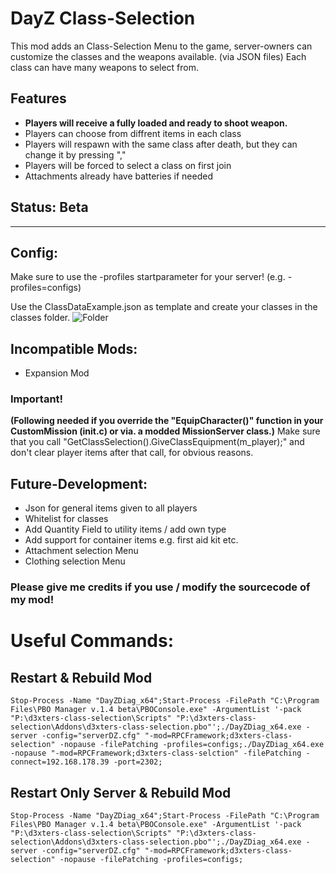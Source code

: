 # DayZ Class-Selection

This mod adds an Class-Selection Menu to the game, server-owners can customize the classes and the weapons available. (via JSON files)
Each class can have many weapons to select from.

## Features

 * __Players will receive a fully loaded and ready to shoot weapon.__
 * Players can choose from diffrent items in each class
 * Players will respawn with the same class after death, but they can change it by pressing ","
 * Players will be forced to select a class on first join
 * Attachments already have batteries if needed


## Status: Beta
________________________________________________________

## Config:
Make sure to use the -profiles startparameter for your server! (e.g. -profiles=configs)  

Use the ClassDataExample.json as template and create your classes in the classes folder.
![Folder](https://i.imgur.com/GzOtUqg.png)

## Incompatible Mods:
* Expansion Mod

### Important!
__(Following needed if you override the "EquipCharacter()" function in your CustomMission (init.c) or via. a modded MissionServer class.)__
Make sure that you call "GetClassSelection().GiveClassEquipment(m_player);" and don't clear player items after that call, for obvious reasons.

## Future-Development:

*  Json for general items given to all players
*  Whitelist for classes
*  Add Quantity Field to utility items / add own type
*  Add support for container items e.g. first aid kit etc.
* Attachment selection Menu
* Clothing selection Menu

### Please give me credits if you use / modify the sourcecode of my mod!

# Useful Commands:
## Restart & Rebuild Mod

```Stop-Process -Name "DayZDiag_x64";Start-Process -FilePath "C:\Program Files\PBO Manager v.1.4 beta\PBOConsole.exe" -ArgumentList '-pack "P:\d3xters-class-selection\Scripts" "P:\d3xters-class-selection\Addons\d3xters-class-selection.pbo"';./DayZDiag_x64.exe -server -config="serverDZ.cfg" "-mod=RPCFramework;d3xters-class-selection" -nopause -filePatching -profiles=configs;./DayZDiag_x64.exe -nopause "-mod=RPCFramework;d3xters-class-selction" -filePatching -connect=192.168.178.39 -port=2302;```


## Restart Only Server & Rebuild Mod

```Stop-Process -Name "DayZDiag_x64";Start-Process -FilePath "C:\Program Files\PBO Manager v.1.4 beta\PBOConsole.exe" -ArgumentList '-pack "P:\d3xters-class-selection\Scripts" "P:\d3xters-class-selection\Addons\d3xters-class-selection.pbo"';./DayZDiag_x64.exe -server -config="serverDZ.cfg" "-mod=RPCFramework;d3xters-class-selection" -nopause -filePatching -profiles=configs;```


